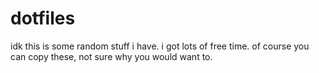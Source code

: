# dotfiles
idk this is some random stuff i have.
i got lots of free time.
of course you can copy these, not sure why you would want to.
